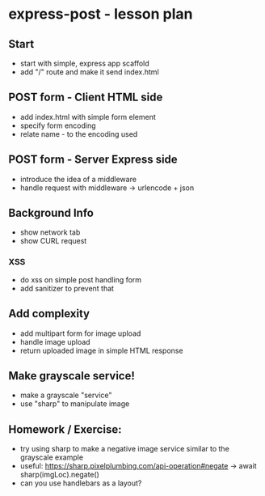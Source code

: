 # express-post - lesson plan

## Start
- start with simple, express app scaffold
- add "/" route and make it send index.html

## POST form - Client HTML side
- add index.html with simple form element
- specify form encoding
- relate name - to the encoding used

## POST form - Server Express side
- introduce the idea of a middleware
- handle request with middleware -> urlencode + json

## Background Info
- show network tab
- show CURL request

### XSS
- do xss on simple post handling form
- add sanitizer to prevent that

## Add complexity
- add multipart form for image upload
- handle image upload
- return uploaded image in simple HTML response

## Make grayscale service!
- make a grayscale "service"
- use "sharp" to manipulate image

## Homework / Exercise: 
- try using sharp to make a negative image service similar to the grayscale example
- useful: https://sharp.pixelplumbing.com/api-operation#negate -> await sharp(imgLoc).negate()
- can you use handlebars as a layout?